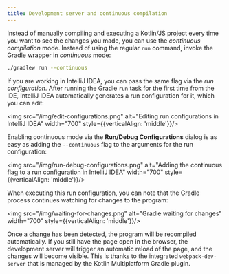 ```yaml
---
title: Development server and continuous compilation
---
```



Instead of manually compiling and executing a Kotlin/JS project every time you want to see the changes you made,
you can use the _continuous compilation_ mode. Instead of using the regular `run` command, invoke the Gradle wrapper
in _continuous_ mode:

```bash
./gradlew run --continuous
```

If you are working in IntelliJ IDEA, you can pass the same flag via the _run configuration_. After running the Gradle
`run` task for the first time from the IDE, IntelliJ IDEA automatically generates a run configuration for it,
which you can edit:

<img src="/img/edit-configurations.png" alt="Editing run configurations in IntelliJ IDEA" width="700" style={{verticalAlign: 'middle'}}/>

Enabling continuous mode via the **Run/Debug Configurations** dialog is as easy as adding the `--continuous` flag to the
arguments for the run configuration:

<img src="/img/run-debug-configurations.png" alt="Adding the continuous flag to a run configuration in IntelliJ IDEA" width="700" style={{verticalAlign: 'middle'}}/>

When executing this run configuration, you can note that the Gradle process continues watching for changes to the program:

<img src="/img/waiting-for-changes.png" alt="Gradle waiting for changes" width="700" style={{verticalAlign: 'middle'}}/>

Once a change has been detected, the program will be recompiled automatically. If you still have the page open in the browser,
the development server will trigger an automatic reload of the page, and the changes will become visible.
This is thanks to the integrated `webpack-dev-server` that is managed by the Kotlin Multiplatform Gradle plugin.